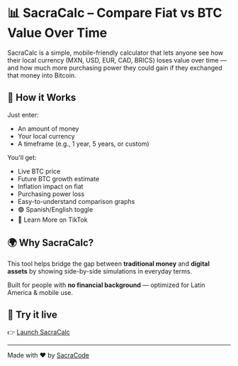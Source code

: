 # 📊 SacraCalc – Compare Fiat vs BTC Value Over Time

SacraCalc is a simple, mobile-friendly calculator that lets anyone see how their local currency (MXN, USD, EUR, CAD, BRICS) loses value over time — and how much more purchasing power they could gain if they exchanged that money into Bitcoin.

## 🧠 How it Works

Just enter:
- An amount of money
- Your local currency
- A timeframe (e.g., 1 year, 5 years, or custom)

You'll get:
- Live BTC price
- Future BTC growth estimate
- Inflation impact on fiat
- Purchasing power loss
- Easy-to-understand comparison graphs
- 🟢 Spanish/English toggle
- 🔗 Learn More on TikTok

## 🌍 Why SacraCalc?

This tool helps bridge the gap between **traditional money** and **digital assets** by showing side-by-side simulations in everyday terms.

Built for people with **no financial background** — optimized for Latin America & mobile use.

## 🧪 Try it live

👉 [Launch SacraCalc](https://sacracalc.streamlit.app)

---

Made with ❤️ by [SacraCode](https://www.tiktok.com/@sacracode)
